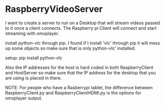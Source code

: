 # RaspberryVideoServer
I want to create a server to run on a Desktop that will stream videos passed to it once a client connects. The Raspberry pi Client will connect and start streaming with omxplayer.

install python-vlc through pip. I found if I install 'vlc' through pip it will mess up some objects so make sure that is only
python-vlc' installed. 

setup:
pip install python-vlc

Also the IP addresses for the host is hard coded in both RaspberryClient and HostServer so make sure that the IP address
for the desktop that you are using is placed in there. 

NOTE:
	For people who have a Rasberrypi tablet, the difference between RaspberryClient.py and RaspberryClientHDMI.py
	is the options for omxplayer output.
